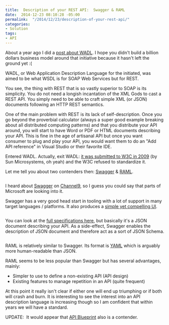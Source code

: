 ```yaml
---
title:  Description of your REST API:  Swagger & RAML
date:  2014-12-23 08:10:28 -05:00
permalink:  "/2014/12/23/description-of-your-rest-api/"
categories:
- Solution
tags:
- API
---
```

About a year ago I did a <a href="http://vincentlauzon.com/2013/11/20/wadl-in-a-bottle-eating-noodles/">post about WADL</a>. I hope you didn't build a billion dollars business model around that initiative because it hasn't left the ground yet :(

WADL, or Web Application Description Language for the initiated, was aimed to be what WSDL is for SOAP Web Services but for REST.

You see, the thing with REST that is so vastly superior to SOAP is its simplicity. You do not need a longish incantation of the XML Gods to cast a REST API. You simply need to be able to craft simple XML (or JSON) documents following an HTTP REST semantics.

One of the main problem with REST is its lack of self-description. Once you go beyond the proverbial calculator (always a super good example breaking about all distributed computing patterns) and that you distribute your API around, you will start to have Word or PDF or HTML documents describing your API. This is fine in the age of artisanal API but once you want consumer to plug and play your API, you would want them to do an "Add API reference" in Visual Studio or their favorite IDE.

Entered WADL. Actually, exit WADL: <a href="http://en.wikipedia.org/wiki/Web_Application_Description_Language">it was submitted to W3C in 2009</a> (by Sun Microsystems, oh yeah) and the W3C refused to standardize it.

Let me tell you about two contenders then: <a href="http://swagger.io/">Swagger</a> &amp; <a href="http://raml.org/">RAML</a>.

<a title="Swagger" href="http://swagger.io/"><img src="http://vincentlauzon.files.wordpress.com/2014/12/122314_0331_description1.png" alt="" border="0" /></a>

I heard about <a href="http://swagger.io/">Swagger</a> on <a href="http://channel9.msdn.com/Shows/Web+Camps+TV/Introducing-WebJobs-Tooling-for-Visual-Studio-with-Brady-Gaster">Channel9</a>, so I guess you could say that parts of Microsoft are looking into it.

Swagger has a very good head start in tooling with a lot of support in many target languages / platforms. It also produces a <a href="http://petstore.swagger.wordnik.com/">simple yet compelling UI</a>.

<img src="http://vincentlauzon.files.wordpress.com/2014/12/122314_0331_description2.png" alt="" />

You can look at the <a href="https://github.com/swagger-api/swagger-spec/blob/master/versions/2.0.md">full specifications here</a>, but basically it's a JSON document describing your API. As a side-effect, Swagger enables the description of JSON document and therefore act as a sort of JSON Schema.

<a title="RAML" href="http://raml.org/"><img src="http://vincentlauzon.files.wordpress.com/2014/12/122314_0331_description3.png" alt="" border="0" /></a>

RAML is relatively similar to Swagger. Its format is <a href="http://en.wikipedia.org/wiki/YAML">YAML</a> which is arguably more human-readable than JSON.

RAML seems to be less popular than Swagger but has several advantages, mainly:
<ul>
	<li>Simpler to use to define a non-existing API (API design)</li>
	<li>Existing features to manage repetition in an API (quite frequent)</li>
</ul>
At this point it really isn't clear if either one will end up triumphing or if both will crash and burn. It is interesting to see the interest into an API description language is increasing though so I am confident that within years we will have a standard.

UPDATE:  It would appear that <a href="https://apiblueprint.org/">API Blueprint</a> also is a contender.